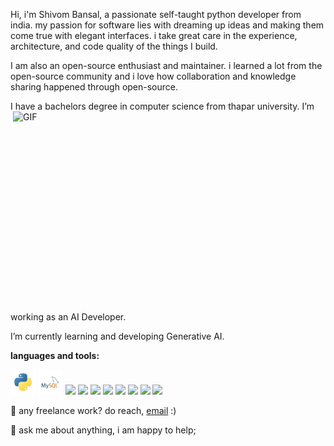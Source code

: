 Hi, i'm Shivom Bansal, a passionate self-taught python developer from india. my passion for software lies with dreaming up ideas and making them come true with elegant interfaces. i take great care in the experience, architecture, and code quality of the things I build.

I am also an open-source enthusiast and maintainer. i learned a lot from the open-source community and i love how collaboration and knowledge sharing happened through open-source.

I have a bachelors degree in computer science from thapar university.
  <img align="right" alt="GIF" src="https://github.com/abhisheknaiidu/abhisheknaiidu/blob/master/code.gif?raw=true" width="500" height="320" />
I’m working as an AI Developer.

I’m currently learning and developing Generative AI.

**languages and tools:**  

<code><img height="40" src="https://raw.githubusercontent.com/github/explore/80688e429a7d4ef2fca1e82350fe8e3517d3494d/topics/python/python.png"></code>
<code><img height="40" src="https://raw.githubusercontent.com/github/explore/80688e429a7d4ef2fca1e82350fe8e3517d3494d/topics/mysql/mysql.png"></code>
<code><img height="40" src="https://w7.pngwing.com/pngs/159/366/png-transparent-django-python-computer-icons-logo-python-text-label-rectangle-thumbnail.png"></code>
<code><img height="40" src="https://upload.wikimedia.org/wikipedia/commons/thumb/3/31/NumPy_logo_2020.svg/1200px-NumPy_logo_2020.svg.png"></code>
<code><img height="40" src="https://download.logo.wine/logo/Adobe_XD/Adobe_XD-Logo.wine.png"></code>
<code><img height="40" src="https://upload.wikimedia.org/wikipedia/commons/a/ab/TensorFlow_logo.svg"></code>
<code><img height="40" src="https://w7.pngwing.com/pngs/571/118/png-transparent-keras-logo-thumbnail.png"></code>
<code><img height="40" src="https://allvectorlogo.com/img/2017/07/openai-logo.png"></code>
<code><img height="40" src="https://miro.medium.com/v2/resize:fit:691/1*VSQ0XEywxSgZBwW05GsZtw.png"></code>
<code><img height="40" src="[https://miro.medium.com/v2/resize:fit:691/1*VSQ0XEywxSgZBwW05GsZtw.png](https://w7.pngwing.com/pngs/807/1006/png-transparent-power-bi-business-intelligence-power-pivot-microsoft-dynamics-microsoft-text-logo-information-technology-thumbnail.png)"></code>


💼 any freelance work? do reach, [email](mailto:shivombansal21@outlook.com) :)

💬 ask me about anything, i am happy to help;

<!---
shivombansal/shivombansal is a ✨ special ✨ repository because its `README.md` (this file) appears on your GitHub profile.
You can click the Preview link to take a look at your changes.
--->
